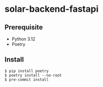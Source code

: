 # solar-backend-fastapi

## Prerequisite
- Python 3.12
- Poetry

## Install
```
$ pip install poetry
$ poetry install --no-root
$ pre-commit install
```
